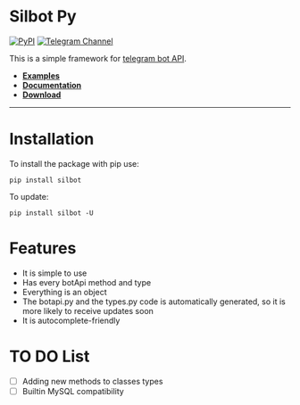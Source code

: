 # Silbot Py

[![PyPI](https://img.shields.io/pypi/v/silbot.svg)](https://pypi.python.org/pypi/silbot)
[![Telegram Channel](https://img.shields.io/badge/telegram_channel-@silverosp-0d86d7.svg?style=flat)](https://t.me/SilverOSp)

This is a simple framework for [telegram bot API](https://core.telegram.org/bots/api).

- [__Examples__](https://github.com/SilverOS/Silbot-Py/tree/master/examples)
- [__Documentation__](https://silbot.silveros.it)
- [__Download__](https://github.com/SilverOS/Silbot-Py/archive/1.1.0.zip)
- - -

# Installation
To install the package with pip use:
```
pip install silbot
```
To update:
```
pip install silbot -U
```
# Features
- It is simple to use
- Has every botApi method and type
- Everything is an object
- The botapi.py and the types.py code is automatically generated, so it is more likely to receive updates soon
- It is autocomplete-friendly
# TO DO List
- [ ] Adding new methods to classes types
- [ ] Builtin MySQL compatibility
